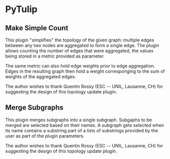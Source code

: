 # PyTulip

## Make Simple Count

This plugin "simplifies" the topology of the given graph: multiple edges between any two nodes
are aggregated to form a single edge. The plugin allows counting the number of edges that were
aggregated, the values being stored in a metric provided as parameter.

The same metric can also hold edge weights prior to edge aggregation. Edges in the resulting graph
then hold a weight corresponging to the sum of weights of the aggregated edges.

The author wishes to thank Quentin Rossy (ESC -- UNIL, Lausanne, CH) for suggesting the design of this topology update plugin.

## Merge Subgraphs

This plugin merges subgraphs into a single subgraph. Subgaphs to be merged are selected based on their names.
A subgraph gets selected when its name contains a substring part of a lists of substrings provided by the user
as part of the plugin parameters.

The author wishes to thank Quentin Rossy (ESC -- UNIL, Lausanne, CH) for suggesting the design of this topology update plugin.
